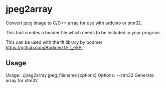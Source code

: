 # jpeg2array

Convert jpeg image to C/C++ array for use with arduino or stm32.

This tool creates a header file which needs to be included in your program.

This can be used with the tft library by bodmer
https://github.com/Bodmer/TFT_eSPI

## Usage

Usage: ./jpeg2array jpeg_filename [options]
Options:
--stm32         Generate array for stm32
